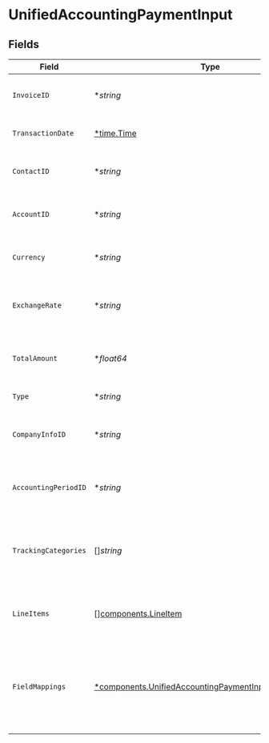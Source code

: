 # UnifiedAccountingPaymentInput


## Fields

| Field                                                                                                                           | Type                                                                                                                            | Required                                                                                                                        | Description                                                                                                                     | Example                                                                                                                         |
| ------------------------------------------------------------------------------------------------------------------------------- | ------------------------------------------------------------------------------------------------------------------------------- | ------------------------------------------------------------------------------------------------------------------------------- | ------------------------------------------------------------------------------------------------------------------------------- | ------------------------------------------------------------------------------------------------------------------------------- |
| `InvoiceID`                                                                                                                     | **string*                                                                                                                       | :heavy_minus_sign:                                                                                                              | The UUID of the associated invoice                                                                                              | 801f9ede-c698-4e66-a7fc-48d19eebaa4f                                                                                            |
| `TransactionDate`                                                                                                               | [*time.Time](https://pkg.go.dev/time#Time)                                                                                      | :heavy_minus_sign:                                                                                                              | The date of the transaction                                                                                                     | 2024-06-15T12:00:00Z                                                                                                            |
| `ContactID`                                                                                                                     | **string*                                                                                                                       | :heavy_minus_sign:                                                                                                              | The UUID of the associated contact                                                                                              | 801f9ede-c698-4e66-a7fc-48d19eebaa4f                                                                                            |
| `AccountID`                                                                                                                     | **string*                                                                                                                       | :heavy_minus_sign:                                                                                                              | The UUID of the associated account                                                                                              | 801f9ede-c698-4e66-a7fc-48d19eebaa4f                                                                                            |
| `Currency`                                                                                                                      | **string*                                                                                                                       | :heavy_minus_sign:                                                                                                              | The currency of the payment                                                                                                     | USD                                                                                                                             |
| `ExchangeRate`                                                                                                                  | **string*                                                                                                                       | :heavy_minus_sign:                                                                                                              | The exchange rate applied to the payment                                                                                        | 1.2                                                                                                                             |
| `TotalAmount`                                                                                                                   | **float64*                                                                                                                      | :heavy_minus_sign:                                                                                                              | The total amount of the payment in cents                                                                                        | 10000                                                                                                                           |
| `Type`                                                                                                                          | **string*                                                                                                                       | :heavy_minus_sign:                                                                                                              | The type of payment                                                                                                             | Credit Card                                                                                                                     |
| `CompanyInfoID`                                                                                                                 | **string*                                                                                                                       | :heavy_minus_sign:                                                                                                              | The UUID of the associated company info                                                                                         | 801f9ede-c698-4e66-a7fc-48d19eebaa4f                                                                                            |
| `AccountingPeriodID`                                                                                                            | **string*                                                                                                                       | :heavy_minus_sign:                                                                                                              | The UUID of the associated accounting period                                                                                    | 801f9ede-c698-4e66-a7fc-48d19eebaa4f                                                                                            |
| `TrackingCategories`                                                                                                            | []*string*                                                                                                                      | :heavy_minus_sign:                                                                                                              | The UUIDs of the tracking categories associated with the payment                                                                | [<br/>"801f9ede-c698-4e66-a7fc-48d19eebaa4f"<br/>]                                                                              |
| `LineItems`                                                                                                                     | [][components.LineItem](../../models/components/lineitem.md)                                                                    | :heavy_minus_sign:                                                                                                              | The line items associated with this payment                                                                                     |                                                                                                                                 |
| `FieldMappings`                                                                                                                 | [*components.UnifiedAccountingPaymentInputFieldMappings](../../models/components/unifiedaccountingpaymentinputfieldmappings.md) | :heavy_minus_sign:                                                                                                              | The custom field mappings of the object between the remote 3rd party & Panora                                                   | {<br/>"custom_field_1": "value1",<br/>"custom_field_2": "value2"<br/>}                                                          |